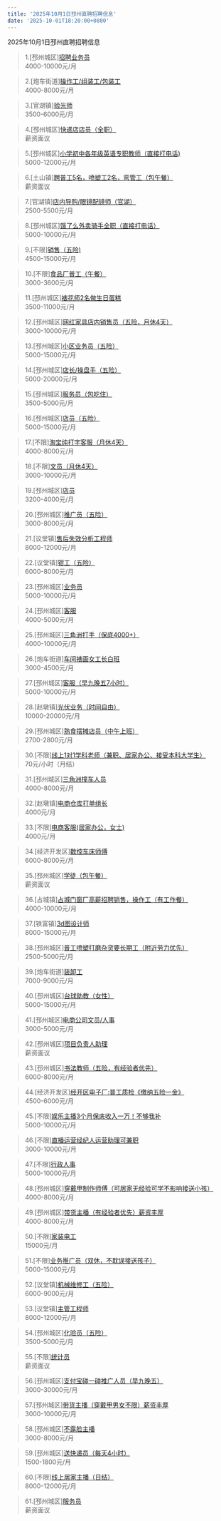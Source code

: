 ```yaml
---
title: '2025年10月1日邳州直聘招聘信息'
date: '2025-10-01T18:20:00+0800'
---
```

2025年10月1日邳州直聘招聘信息
<!--more-->
>1.[邳州城区][招聘业务员](https://www.pizhouzhipin.com/job/41544)<br>
>4000-10000元/月

>2.[炮车街道][操作工/组装工/包装工](https://www.pizhouzhipin.com/job/36719)<br>
>4000-8000元/月

>3.[官湖镇][验光师](https://www.pizhouzhipin.com/job/33620)<br>
>3500-6000元/月

>4.[邳州城区][快递店店员（全职）](https://www.pizhouzhipin.com/job/42292)<br>
>薪资面议

>5.[邳州城区][小学初中各年级英语专职教师（直接打电话)](https://www.pizhouzhipin.com/job/39422)<br>
>5000-12000元/月

>6.[土山镇][聘普工5名，喷塑工2名，弯管工（包午餐）](https://www.pizhouzhipin.com/job/42675)<br>
>薪资面议

>7.[官湖镇][店内导购/眼镜配镜师（官湖）](https://www.pizhouzhipin.com/job/34740)<br>
>2500-5500元/月

>8.[邳州城区][饿了么外卖骑手全职（直接打电话）](https://www.pizhouzhipin.com/job/25304)<br>
>5000-10000元/月

>9.[不限][销售（五险)](https://www.pizhouzhipin.com/job/25237)<br>
>4500-15000元/月

>10.[不限][食品厂普工（午餐）](https://www.pizhouzhipin.com/job/41842)<br>
>3000-3600元/月

>11.[邳州城区][裱花师2名做生日蛋糕](https://www.pizhouzhipin.com/job/38559)<br>
>3500-11000元/月

>12.[邳州城区][网红家具店内销售员（五险，月休4天）](https://www.pizhouzhipin.com/job/41505)<br>
>3000-10000元/月

>13.[邳州城区][小区业务员（五险）](https://www.pizhouzhipin.com/job/41188)<br>
>5000-15000元/月

>14.[邳州城区][店长/操盘手（五险）](https://www.pizhouzhipin.com/job/41935)<br>
>5000-20000元/月

>15.[邳州城区][服务员（包吃住）](https://www.pizhouzhipin.com/job/32682)<br>
>3500-5000元/月

>16.[邳州城区][店员（五险）](https://www.pizhouzhipin.com/job/41189)<br>
>5000-15000元/月

>17.[不限][淘宝纯打字客服（月休4天）](https://www.pizhouzhipin.com/job/42706)<br>
>4000-8000元/月

>18.[不限][文员（月休4天）](https://www.pizhouzhipin.com/job/42649)<br>
>3000-10000元/月

>19.[邳州城区][店员](https://www.pizhouzhipin.com/job/42439)<br>
>3200-4000元/月

>20.[邳州城区][推广员（五险）](https://www.pizhouzhipin.com/job/42291)<br>
>3000-8000元/月

>21.[议堂镇][售后失效分析工程师](https://www.pizhouzhipin.com/job/41574)<br>
>8000-12000元/月

>22.[议堂镇][钳工（五险）](https://www.pizhouzhipin.com/job/41004)<br>
>6000-8000元/月

>23.[邳州城区][业务员](https://www.pizhouzhipin.com/job/38113)<br>
>5000-10000元/月

>24.[邳州城区][客服](https://www.pizhouzhipin.com/job/42690)<br>
>4000-5000元/月

>25.[邳州城区][三角洲打手（保底4000+）](https://www.pizhouzhipin.com/job/42691)<br>
>4000-10000元/月

>26.[炮车街道][车间裱画女工长白班](https://www.pizhouzhipin.com/job/27254)<br>
>3000-4500元/月

>27.[邳州城区][客服（早九晚五7小时）](https://www.pizhouzhipin.com/job/39059)<br>
>5000-10000元/月

>28.[赵墩镇][光伏业务（时间自由）](https://www.pizhouzhipin.com/job/42954)<br>
>10000-20000元/月

>29.[邳州城区][熟食摆摊店员（中午上班）](https://www.pizhouzhipin.com/job/42871)<br>
>2700-2800元/月

>30.[不限][线上1对1学科老师（兼职、居家办公、接受本科大学生）](https://www.pizhouzhipin.com/job/42717)<br>
>70元/小时（月结）

>31.[邳州城区][三角洲撞车人员](https://www.pizhouzhipin.com/job/42865)<br>
>4000-8000元/月

>32.[赵墩镇][电商仓库打单组长](https://www.pizhouzhipin.com/job/42975)<br>
>4000元/月

>33.[不限][电商客服(居家办公，女士)](https://www.pizhouzhipin.com/job/42976)<br>
>4000元/月

>34.[经济开发区][数控车床师傅](https://www.pizhouzhipin.com/job/42957)<br>
>6000-8000元/月

>35.[邳州城区][学徒（包午餐）](https://www.pizhouzhipin.com/job/18483)<br>
>薪资面议

>36.[占城镇][占城门窗厂高薪招聘销售，操作工（有工作餐）](https://www.pizhouzhipin.com/job/42145)<br>
>4000-10000元/月

>37.[铁富镇][3d图设计师](https://www.pizhouzhipin.com/job/42978)<br>
>8000-15000元/月

>38.[邳州城区][普工喷塑打磨杂货要长期工（附近劳力优先）](https://www.pizhouzhipin.com/job/41608)<br>
>2500-5000元/月

>39.[炮车街道][装卸工](https://www.pizhouzhipin.com/job/38996)<br>
>7000-9000元/月

>40.[邳州城区][台球助教（女性）](https://www.pizhouzhipin.com/job/38709)<br>
>5000-15000元/月

>41.[邳州城区][电商公司文员/人事](https://www.pizhouzhipin.com/job/38706)<br>
>3000-5000元/月

>42.[邳州城区][项目负责人助理](https://www.pizhouzhipin.com/job/40103)<br>
>薪资面议

>43.[邳州城区][书法教师（五险，有经验者优先）](https://www.pizhouzhipin.com/job/33241)<br>
>6000-8000元/月

>44.[经济开发区][经开区电子厂:普工质检《缴纳五险一金》](https://www.pizhouzhipin.com/job/41908)<br>
>4500-6000元/月

>45.[不限][娱乐主播3个月保底收入一万！不够我补](https://www.pizhouzhipin.com/job/42845)<br>
>5000-10000元/月

>46.[不限][直播运营经纪人运营助理可兼职](https://www.pizhouzhipin.com/job/42847)<br>
>3000-10000元/月

>47.[不限][行政人事](https://www.pizhouzhipin.com/job/39237)<br>
>5000-10000元/月

>48.[邳州城区][穿戴甲制作师傅（可居家无经验可学不影响接送小孩）](https://www.pizhouzhipin.com/job/42699)<br>
>4000-8000元/月

>49.[邳州城区][带货主播（有经验者优先）薪资丰厚](https://www.pizhouzhipin.com/job/42586)<br>
>4000-8000元/月

>50.[不限][家装电工](https://www.pizhouzhipin.com/job/27421)<br>
>15000元/月

>51.[不限][业务推广员（双休，不耽误接送孩子）](https://www.pizhouzhipin.com/job/40362)<br>
>5000-15000元/月

>52.[议堂镇][机械维修工（五险）](https://www.pizhouzhipin.com/job/39333)<br>
>6000-9000元/月

>53.[议堂镇][主管工程师](https://www.pizhouzhipin.com/job/41575)<br>
>8000-12000元/月

>54.[邳州城区][化验员（五险）](https://www.pizhouzhipin.com/job/7299)<br>
>3500-5000元/月

>55.[不限][统计员](https://www.pizhouzhipin.com/job/37742)<br>
>薪资面议

>56.[邳州城区][支付宝碰一碰推广人员（早九晚五）](https://www.pizhouzhipin.com/job/41789)<br>
>3000-30000元/月

>57.[邳州城区][带货主播（穿戴甲男女不限）薪资丰厚](https://www.pizhouzhipin.com/job/42889)<br>
>3000-10000元/月

>58.[邳州城区][不露脸主播](https://www.pizhouzhipin.com/job/42974)<br>
>3000-8000元/月

>59.[邳州城区][送快递员（每天4小时）](https://www.pizhouzhipin.com/job/42304)<br>
>1500-1800元/月

>60.[不限][线上居家主播（日结）](https://www.pizhouzhipin.com/job/41557)<br>
>8000-12000元/月

>61.[邳州城区][服务员](https://www.pizhouzhipin.com/job/42971)<br>
>薪资面议

